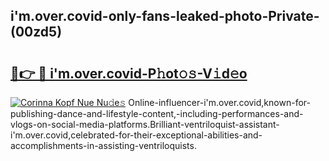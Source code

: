 ## i'm.over.covid-only-fans​-leaked-photo​-Private-(00zd5)


# <h2><a href="https://mediaupload.pro?title=i'm.over.covid&ref=git">🔗👉 🔴 i'm.over.covid-P𝚑ot𝚘𝚜-V𝚒d𝚎o</a></h2>

[![Corinna Kopf Nue Nu𝚍e𝚜](https://i.imgur.com/0qMVB7G.gif)](https://mediaupload.pro?title=i'm.over.covid&ref=git)
Online-influencer-i'm.over.covid,known-for-publishing-dance-and-lifestyle-content,-including-performances-and-vlogs-on-social-media-platforms.Brilliant-ventriloquist-assistant-i'm.over.covid,celebrated-for-their-exceptional-abilities-and-accomplishments-in-assisting-ventriloquists.  